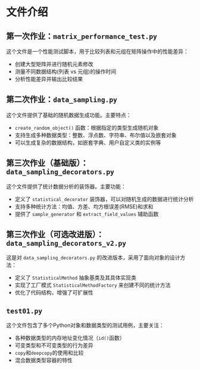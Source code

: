 # 文件介绍

## 第一次作业：`matrix_performance_test.py`

这个文件是一个性能测试脚本，用于比较列表和元组在矩阵操作中的性能差异：

- 创建大型矩阵并进行随机元素修改
- 测量不同数据结构(列表 vs 元组)的操作时间
- 分析性能差异并输出比较结果

## 第二次作业：`data_sampling.py`

这个文件提供了基础的随机数据生成功能。主要特点：

- `create_random_object()` 函数：根据指定的类型生成随机对象
- 支持生成多种数据类型：整数、浮点数、字符串、布尔值以及嵌套对象
- 可以生成复杂的数据结构，如嵌套字典、用户自定义类的实例等

## 第三次作业（基础版）：`data_sampling_decorators.py`

这个文件提供了统计数据分析的装饰器。主要功能：

- 定义了 `statistical_decorator` 装饰器，可以对随机生成的数据进行统计分析
- 支持多种统计方法：均值、方差、均方根误差(RMSE)和求和
- 提供了 `sample_generator` 和 `extract_field_values` 辅助函数

## 第三次作业（可选改进版）：`data_sampling_decorators_v2.py`

这是对 `data_sampling_decorators.py` 的改进版本，采用了面向对象的设计方法：

- 定义了 `StatisticalMethod` 抽象基类及其具体实现类
- 实现了工厂模式 `StatisticalMethodFactory` 来创建不同的统计方法
- 优化了代码结构，增强了可扩展性

## `test01.py`

这个文件包含了多个Python对象和数据类型的测试用例，主要关注：

- 各种数据类型的内存地址变化情况（`id()`函数）
- 可变类型和不可变类型的行为差异
- `copy`和`deepcopy`的使用和比较
- 混合数据类型容器的特性
